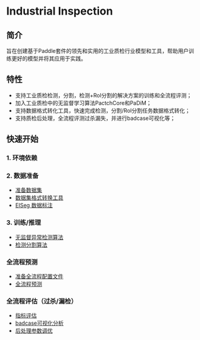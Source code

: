 # **Industrial Inspection**
## 简介

旨在创建基于Paddle套件的领先和实用的工业质检行业模型和工具，帮助用户训练更好的模型并将其应用于实践。

## 特性
   * 支持工业质检检测，分割，检测+RoI分割的解决方案的训练和全流程评测；
   * 加入工业质检中的无监督学习算法PactchCore和PaDiM；
   * 支持数据格式转化工具，快速完成检测，分割/RoI分割任务数据格式转化；
   * 支持质检后处理，全流程评测过杀漏失，并进行badcase可视化等；

## 快速开始
### 1. 环境依赖

### 2. 数据准备
   * [准备数据集](./data/prepare_data.md)
   * [数据集格式转换工具](./data/conver_tools.md)
   * [EISeg 数据标注](https://github.com/PaddlePaddle/PaddleSeg/tree/release/2.7/EISeg)

### 3. 训练/推理
   * [无监督异常检测算法](./uad/README.md)
   * [检测分割算法](./det_seg/train_eval.md)

### 全流程预测
   * [准备全流程配置文件](./end2end/parse_config.md)
   * [全流程预测](./end2end/predict.md)

### 全流程评估（过杀/漏检）
   * [指标评估](./end2end/eval.md)
   * [badcase可视化分析](./end2end/eval.md)
   * [后处理参数调优](./end2end/eval.md)
